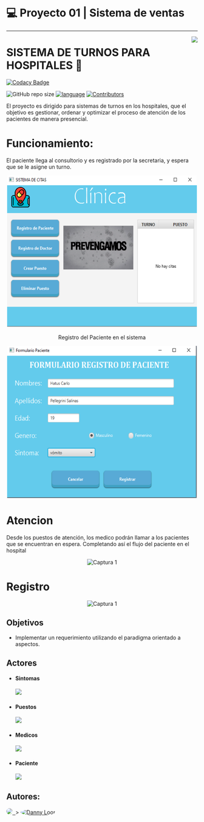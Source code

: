 # 💻 Proyecto 01 | Sistema de ventas

--- 
<img src="https://github.com/jaimepizarr/ProyectoEstrucutras2.0/blob/master/images/logo.png?raw=true" align="right" />

# SISTEMA DE TURNOS PARA HOSPITALES 🚀

[![Codacy Badge](https://api.codacy.com/project/badge/Grade/0a1d1c9e492342879809b380a4c54f45)](https://app.codacy.com/manual/eljosephavila123/ProyectoEstrucutras2.0?utm_source=github.com&utm_medium=referral&utm_content=eljosephavila123/ProyectoEstrucutras2.0&utm_campaign=Badge_Grade_Dashboard)

> 
![GitHub repo size](https://img.shields.io/github/repo-size/jaimepizarr/ProyectoEstrucutras2.0)
[![language][language-shield]][language-url]
[![Contributors][contributors-shield]][contributors-url]




[language-shield]: https://img.shields.io/badge/Java-v11.0.0-blue?style=plastic
[language-url]: https://www.java.com/es/download/
[contributors-shield]: https://img.shields.io/badge/contributors-3-success?style=plastic
[contributors-url]: https://github.com/jaimepizarr/ProyectoEstrucutras2.0/graphs/contributors

El proyecto es dirigido para sistemas de turnos en los hospitales, que el objetivo es gestionar, ordenar y optimizar el proceso de atención de los pacientes de manera presencial.
# Funcionamiento:

El paciente llega al consultorio y es registrado por la secretaria, y espera que se le asigne un turno.
 <div>
  <p align ="center">
<img src="https://github.com/jjgilces/Sistema-de-turnos/blob/main/image/Principal.png"
  alt="Captura 1"
  width="500" height="400">
  </p>
 </div>
 <p align="center">
  Registro del Paciente en el sistema
</p>
 
  <div>
  <p align ="center">
       <img src="https://github.com/jjgilces/Sistema-de-turnos/blob/main/image/RegistroPacienteDatos.png"
      alt="Captura 2"
      width="500" height="400">
    </p>
  </div>
  
 

# Atencion
Desde los puestos de atención, los medico podrán llamar a los pacientes que se encuentran en espera. Completando así el flujo del paciente en el hospital
<p align="center">
<img src="https://github.com/jaimepizarr/ProyectoEstrucutras2.0/blob/master/images/2.png?raw=true"
  alt="Captura 1"
  width="500" height="400">
</p>


# Registro
</p>


<p align="center">
<img src="https://github.com/jaimepizarr/ProyectoEstrucutras2.0/blob/master/images/principal.png?raw=true"
  alt="Captura 1"
  width="550" height="400">
</p>

## Objetivos
- Implementar un requerimiento utilizando el paradigma orientado a aspectos.


## Actores

- #### Sintomas 
    ![](pg)

- #### Puestos
    ![](to.png)
    
- #### Medicos 
    ![](turas/retiro.jpg)
    
- #### Paciente
    ![](httJ/main/Capturas/log_txt.png)
    
## Autores:
<div>
<a title="Hatus Pellegrini" href="https://github.com/HatusP">
<img src="https://avatars0.githubusercontent.com/u/67929251?s=400&v=4 alt="" width="60" style="border-radius: 50%"/>
</a>



<a title="Johan Gilces Reyes" href="https://github.com/jjgilces">
<img src="https://avatars3.githubusercontent.com/u/59465061?s=400&u=90d64167df934f58e7e1e7f5ccaba9fa6d2581cb&v=44" alt="" width="60" style="border-radius: 50%"/>
</a>
>

<a title="Enmanuel Parra" href="https://github.com/eapb99">
<img src="https://avatars1.githubusercontent.com/u/62962507?s=400&v=4" alt="Danny Loor" width="60" style="border-radius: 50%"/>
</a>
</div>
